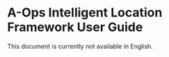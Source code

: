 # A-Ops Intelligent Location Framework User Guide

This document is currently not available in English.
